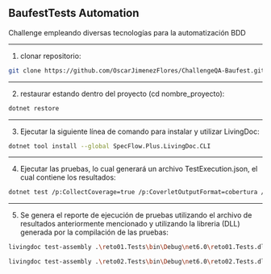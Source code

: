 ## BaufestTests Automation ##

Challenge empleando diversas tecnologías para la automatización BDD

---
1. clonar repositorio:

```bash
git clone https://github.com/OscarJimenezFlores/ChallengeQA-Baufest.git
```

---
2. restaurar estando dentro del proyecto (cd nombre_proyecto):

```bash
dotnet restore

```
---
3. Ejecutar la siguiente línea de comando para instalar y utilizar LivingDoc:

```bash
dotnet tool install --global SpecFlow.Plus.LivingDoc.CLI
```

---
4. Ejecutar las pruebas, lo cual generará un archivo TestExecution.json, el cual contiene los resultados:

```bash
dotnet test /p:CollectCoverage=true /p:CoverletOutputFormat=cobertura /p:CoverletOutput=..\Cobertura\
```

---
5. Se genera el reporte de ejecución de pruebas utilizando el archivo de resultados anteriormente mencionado y utilizando la libreria (DLL) generada por la compilación de las pruebas:

```bash
livingdoc test-assembly .\reto01.Tests\bin\Debug\net6.0\reto01.Tests.dll -t .\reto01.Tests\bin\Debug\net6.0\TestExecution.json -o reto01.html
```

```bash
livingdoc test-assembly .\reto02.Tests\bin\Debug\net6.0\reto02.Tests.dll -t .\reto02.Tests\bin\Debug\net6.0\TestExecution.json -o reto02.html
```

